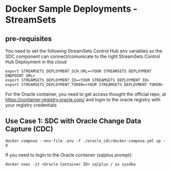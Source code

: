 # Docker Sample Deployments - StreamSets

## pre-requisites

You need to set the following StreamSets Control Hub env variables so the SDC component can connect/comunicate to the right StreamSets Control Hub Deployment in the cloud

```
export STREAMSETS_DEPLOYMENT_SCH_URL=<YOUR STREAMSETS DEPLOYMENT ENDPOINT URL>
export STREAMSETS_DEPLOYMENT_ID=<YOUR STREAMSETS DEPLOYMENT ID>
export STREAMSETS_DEPLOYMENT_TOKEN=<YOUR STREAMSETS DEPLOYMENT TOKEN>
```

For the Oracle container, you need to get access thought the official repo, at https://container-registry.oracle.com/ and login to the oracle registry with your registry credentials

## Use Case 1: SDC with Oracle Change Data Capture (CDC) 

```
docker compose --env-file .env -f ./oracle_cdc/docker-compose.yml up -d
```

If you need to login to the Oracle container (sqlplus prompt):

```
docker exec -it <Oracle Container ID> sqlplus / as sysdba
```